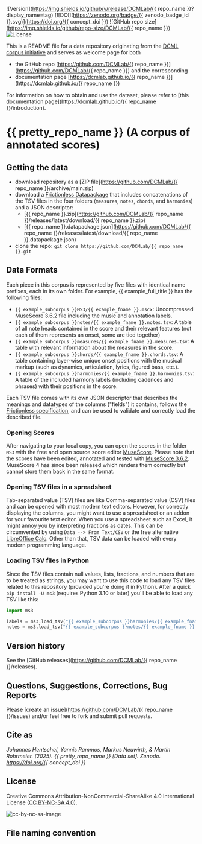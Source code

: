 ![Version](https://img.shields.io/github/v/release/DCMLab/{{ repo_name }}?display_name=tag)
[![DOI](https://zenodo.org/badge/{{ zenodo_badge_id }}.svg)](https://doi.org/{{ concept_doi }})
![GitHub repo size](https://img.shields.io/github/repo-size/DCMLab/{{ repo_name }})
![License](https://img.shields.io/badge/license-CC%20BY--NC--SA%204.0-9cf)


This is a README file for a data repository originating from the [DCML corpus initiative](https://github.com/DCMLab/dcml_corpora)
and serves as welcome page for both 

* the GitHub repo [https://github.com/DCMLab/{{ repo_name }}](https://github.com/DCMLab/{{ repo_name }}) and the corresponding
* documentation page [https://dcmlab.github.io/{{ repo_name }}](https://dcmlab.github.io/{{ repo_name }})

For information on how to obtain and use the dataset, please refer to [this documentation page](https://dcmlab.github.io/{{ repo_name }}/introduction).

# {{ pretty_repo_name }} (A corpus of annotated scores)


## Getting the data

* download repository as a [ZIP file](https://github.com/DCMLab/{{ repo_name }}/archive/main.zip)
* download a [Frictionless Datapackage](https://specs.frictionlessdata.io/data-package/) that includes concatenations
  of the TSV files in the four folders (`measures`, `notes`, `chords`, and `harmonies`) and a JSON descriptor:
  * [{{ repo_name }}.zip](https://github.com/DCMLab/{{ repo_name }}/releases/latest/download/{{ repo_name }}.zip)
  * [{{ repo_name }}.datapackage.json](https://github.com/DCMLab/{{ repo_name }}/releases/latest/download/{{ repo_name }}.datapackage.json)
* clone the repo: `git clone https://github.com/DCMLab/{{ repo_name }}.git` 


## Data Formats

Each piece in this corpus is represented by five files with identical name prefixes, each in its own folder. 
For example, {{ example_full_title }} has the following files:

* `{{ example_subcorpus }}MS3/{{ example_fname }}.mscx`: Uncompressed MuseScore 3.6.2 file including the music and annotation labels.
* `{{ example_subcorpus }}notes/{{ example_fname }}.notes.tsv`: A table of all note heads contained in the score and their relevant features (not each of them represents an onset, some are tied together)
* `{{ example_subcorpus }}measures/{{ example_fname }}.measures.tsv`: A table with relevant information about the measures in the score.
* `{{ example_subcorpus }}chords/{{ example_fname }}.chords.tsv`: A table containing layer-wise unique onset positions with the musical markup (such as dynamics, articulation, lyrics, figured bass, etc.).
* `{{ example_subcorpus }}harmonies/{{ example_fname }}.harmonies.tsv`: A table of the included harmony labels (including cadences and phrases) with their positions in the score.

Each TSV file comes with its own JSON descriptor that describes the meanings and datatypes of the columns ("fields") it contains,
follows the [Frictionless specification](https://specs.frictionlessdata.io/tabular-data-resource/),
and can be used to validate and correctly load the described file. 

### Opening Scores

After navigating to your local copy, you can open the scores in the folder `MS3` with the free and open source score
editor [MuseScore](https://musescore.org). Please note that the scores have been edited, annotated and tested with
[MuseScore 3.6.2](https://github.com/musescore/MuseScore/releases/tag/v3.6.2). 
MuseScore 4 has since been released which renders them correctly but cannot store them back in the same format.

### Opening TSV files in a spreadsheet

Tab-separated value (TSV) files are like Comma-separated value (CSV) files and can be opened with most modern text
editors. However, for correctly displaying the columns, you might want to use a spreadsheet or an addon for your
favourite text editor. When you use a spreadsheet such as Excel, it might annoy you by interpreting fractions as
dates. This can be circumvented by using `Data --> From Text/CSV` or the free alternative
[LibreOffice Calc](https://www.libreoffice.org/download/download/). Other than that, TSV data can be loaded with
every modern programming language.

### Loading TSV files in Python

Since the TSV files contain null values, lists, fractions, and numbers that are to be treated as strings, you may want
to use this code to load any TSV files related to this repository (provided you're doing it in Python). After a quick
`pip install -U ms3` (requires Python 3.10 or later) you'll be able to load any TSV like this:

```python
import ms3

labels = ms3.load_tsv("{{ example_subcorpus }}harmonies/{{ example_fname }}.harmonies.tsv")
notes = ms3.load_tsv("{{ example_subcorpus }}notes/{{ example_fname }}.notes.tsv")
```


## Version history

See the [GitHub releases](https://github.com/DCMLab/{{ repo_name }}/releases).

## Questions, Suggestions, Corrections, Bug Reports

Please [create an issue](https://github.com/DCMLab/{{ repo_name }}/issues) and/or feel free to fork and submit pull requests.

## Cite as

_Johannes Hentschel, Yannis Rammos, Markus Neuwirth, & Martin Rohrmeier. (2025). {{ pretty_repo_name }} [Data set]. Zenodo. https://doi.org/{{ concept_doi }}_

## License

Creative Commons Attribution-NonCommercial-ShareAlike 4.0 International License ([CC BY-NC-SA 4.0](https://creativecommons.org/licenses/by-nc-sa/4.0/)).

![cc-by-nc-sa-image](https://licensebuttons.net/l/by-nc-sa/4.0/88x31.png)

## File naming convention